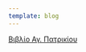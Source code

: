 ```yaml
---
template: blog
---
```



[Βιβλίο Αγ. Πατρικίου](http://www.academia.edu/31990806/SAINTS_OF_BRITAIN_AND_IRELAND.pdf)
